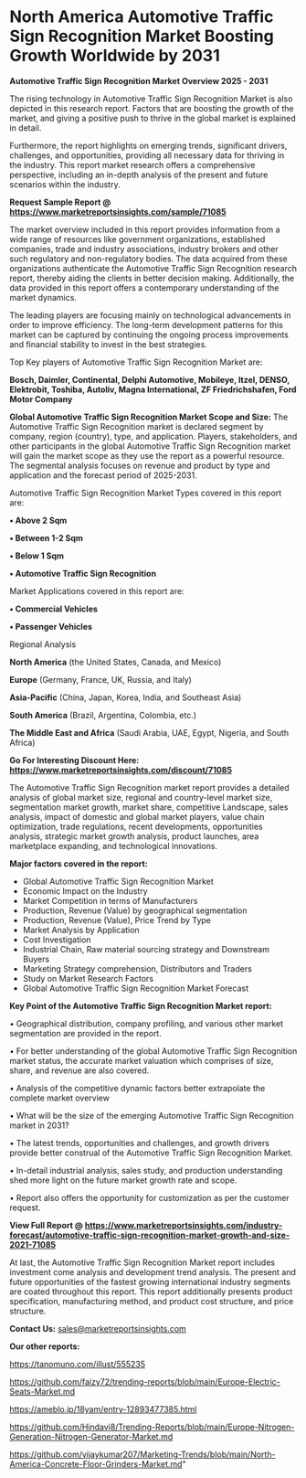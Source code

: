 # North America Automotive Traffic Sign Recognition Market Boosting Growth Worldwide by 2031

<Strong> Automotive Traffic Sign Recognition Market Overview 2025 - 2031</strong>

The rising technology in Automotive Traffic Sign Recognition Market is also depicted in this research report. Factors that are boosting the growth of the market, and giving a positive push to thrive in the global market is explained in detail.

Furthermore, the report highlights on emerging trends, significant drivers, challenges, and opportunities, providing all necessary data for thriving in the industry. This report market research offers a comprehensive perspective, including an in-depth analysis of the present and future scenarios within the industry.

<strong>Request Sample Report @ <a href=https://www.marketreportsinsights.com/sample/71085>https://www.marketreportsinsights.com/sample/71085</a></strong>

The market overview included in this report provides information from a wide range of resources like government organizations, established companies, trade and industry associations, industry brokers and other such regulatory and non-regulatory bodies. The data acquired from these organizations authenticate the Automotive Traffic Sign Recognition research report, thereby aiding the clients in better decision making. Additionally, the data provided in this report offers a contemporary understanding of the market dynamics.

The leading players are focusing mainly on technological advancements in order to improve efficiency. The long-term development patterns for this market can be captured by continuing the ongoing process improvements and financial stability to invest in the best strategies.

Top Key players of Automotive Traffic Sign Recognition Market are:

<strong>Bosch, Daimler, Continental, Delphi Automotive, Mobileye, Itzel, DENSO, Elektrobit, Toshiba, Autoliv, Magna International, ZF Friedrichshafen, Ford Motor Company</strong>

<strong><b>Global Automotive Traffic Sign Recognition Market Scope and Size:</b></strong>
The Automotive Traffic Sign Recognition market is declared segment by company, region (country), type, and application. Players, stakeholders, and other participants in the global Automotive Traffic Sign Recognition market will gain the market scope as they use the report as a powerful resource. The segmental analysis focuses on revenue and product by type and application and the forecast period of 2025-2031.

Automotive Traffic Sign Recognition Market Types covered in this report are:

<strong>• Above 2 Sqm

• Between 1-2 Sqm

• Below 1 Sqm

• Automotive Traffic Sign Recognition</strong>

Market Applications covered in this report are:

<strong>• Commercial Vehicles

• Passenger Vehicles</strong> 

Regional Analysis

<strong>North America</strong> (the United States, Canada, and Mexico)

<strong>Europe</strong> (Germany, France, UK, Russia, and Italy)

<strong>Asia-Pacific</strong> (China, Japan, Korea, India, and Southeast Asia)

<strong>South America</strong> (Brazil, Argentina, Colombia, etc.)

<strong>The Middle East and Africa</strong> (Saudi Arabia, UAE, Egypt, Nigeria, and South Africa)

<strong>Go For Interesting Discount Here: <a href=https://www.marketreportsinsights.com/discount/71085>https://www.marketreportsinsights.com/discount/71085</a></strong>

The Automotive Traffic Sign Recognition market report provides a detailed analysis of global market size, regional and country-level market size, segmentation market growth, market share, competitive Landscape, sales analysis, impact of domestic and global market players, value chain optimization, trade regulations, recent developments, opportunities analysis, strategic market growth analysis, product launches, area marketplace expanding, and technological innovations.

<strong><b>Major factors covered in the report:</b></strong>
<ul>
  <li>Global Automotive Traffic Sign Recognition Market </li>
  <li>Economic Impact on the Industry</li>
  <li>Market Competition in terms of Manufacturers</li>
  <li>Production, Revenue (Value) by geographical segmentation</li>
  <li>Production, Revenue (Value), Price Trend by Type</li>
  <li>Market Analysis by Application</li>
  <li>Cost Investigation</li>
  <li>Industrial Chain, Raw material sourcing strategy and Downstream Buyers</li>
  <li>Marketing Strategy comprehension, Distributors and Traders</li>
  <li>Study on Market Research Factors</li>
  <li>Global Automotive Traffic Sign Recognition Market Forecast</li>
</ul>

<strong><b>Key Point of the Automotive Traffic Sign Recognition Market report:</b></strong>

• Geographical distribution, company profiling, and various other market segmentation are provided in the report.

• For better understanding of the global Automotive Traffic Sign Recognition market status, the accurate market valuation which comprises of size, share, and revenue are also covered.

• Analysis of the competitive dynamic factors better extrapolate the complete market overview

• What will be the size of the emerging Automotive Traffic Sign Recognition market in 2031?

• The latest trends, opportunities and challenges, and growth drivers provide better construal of the Automotive Traffic Sign Recognition Market.

• In-detail industrial analysis, sales study, and production understanding shed more light on the future market growth rate and scope.

• Report also offers the opportunity for customization as per the customer request.

<strong><b>View Full Report @ <a href=https://www.marketreportsinsights.com/industry-forecast/automotive-traffic-sign-recognition-market-growth-and-size-2021-71085>https://www.marketreportsinsights.com/industry-forecast/automotive-traffic-sign-recognition-market-growth-and-size-2021-71085</a></b></strong>


At last, the Automotive Traffic Sign Recognition Market report includes investment come analysis and development trend analysis. The present and future opportunities of the fastest growing international industry segments are coated throughout this report. This report additionally presents product specification, manufacturing method, and product cost structure, and price structure.

<strong>Contact Us:</strong>
sales@marketreportsinsights.com

<strong>Our other reports:</strong>

<a href=https://tanomuno.com/illust/555235>https://tanomuno.com/illust/555235</a>

<a href=https://github.com/faizy72/trending-reports/blob/main/Europe-Electric-Seats-Market.md>https://github.com/faizy72/trending-reports/blob/main/Europe-Electric-Seats-Market.md</a>

<a href=https://ameblo.jp/18yam/entry-12893477385.html>https://ameblo.jp/18yam/entry-12893477385.html</a>

<a href=https://github.com/Hindavi8/Trending-Reports/blob/main/Europe-Nitrogen-Generation-Nitrogen-Generator-Market.md>https://github.com/Hindavi8/Trending-Reports/blob/main/Europe-Nitrogen-Generation-Nitrogen-Generator-Market.md</a>

<a href=https://github.com/vijaykumar207/Marketing-Trends/blob/main/North-America-Concrete-Floor-Grinders-Market.md>https://github.com/vijaykumar207/Marketing-Trends/blob/main/North-America-Concrete-Floor-Grinders-Market.md</a>"
